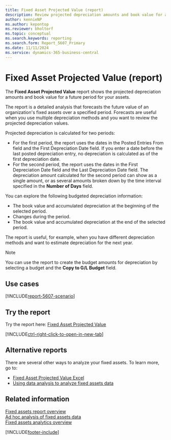```yaml
---
title: Fixed Asset Projected Value (report)
description: Review projected depreciation amounts and book value for a future period for your fixed assets.
author: kennieNP
ms.author: kepontop
ms.reviewer: bholtorf
ms.topic: conceptual
ms.search.keywords: reporting
ms.search.form: Report_5607_Primary
ms.date: 11/11/2024
ms.service: dynamics-365-business-central
---
```


# Fixed Asset Projected Value (report)

The **Fixed Asset Projected Value** report shows the projected depreciation amounts and book value for a future period for your assets.

The report is a detailed analysis that forecasts the future value of an organization's fixed assets over a specified period. Forecasts are useful when you use multiple depreciation methods and you want to review the projected depreciation values.

Projected depreciation is calculated for two periods:

- For the first period, the report uses the dates in the Posted Entries From field and the First Depreciation Date field. If you enter a date before the last posted depreciation entry, no depreciation is calculated as of the first depreciation date.
- For the second period, the report uses the dates in the First Depreciation Date field and the Last Depreciation Date field. The depreciation amount calculated for the second period can show as a single amount, or as several amounts broken down by the time interval specified in the **Number of Days** field.

You can explore the following budgeted depreciation information:

- The book value and accumulated depreciation at the beginning of the selected period.
- Changes during the period.
- The book value and accumulated depreciation at the end of the selected period.

The report is useful, for example, when you have different depreciation methods and want to estimate depreciation for the next year.

> [!NOTE]
> You can use the report to create the budget amounts for depreciation by selecting a budget and the **Copy to G/L Budget** field.

## Use cases

[!INCLUDE[report-5607-scenario](../includes/report-5607-scenario-include.md)]

## Try the report

Try the report here: [Fixed Asset Projected Value](https://businesscentral.dynamics.com?report=5607)

[!INCLUDE[ctrl-right-click-to-open-in-new-tab](../includes/ctrl-right-click-to-open-in-new-tab.md)]

## Alternative reports

There are several other ways to analyze your fixed assets. To learn more, go to:

- [Fixed Asset Projected Value Excel](report-4413.md)
- [Using data analysis to analyze fixed assets data](../ad-hoc-analysis-fa.md)  

## Related information

[Fixed assets report overview](../fa-reports.md)  
[Ad hoc analysis of fixed assets data](../ad-hoc-analysis-fa.md)  
[Fixed assets analytics overview](../fa-analytics-overview.md)  

[!INCLUDE[footer-include](../includes/footer-banner.md)]